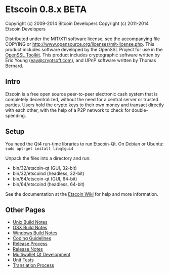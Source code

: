 Etscoin 0.8.x BETA
====================

Copyright (c) 2009-2014 Bitcoin Developers
Copyright (c) 2011-2014 Etscoin Developers

Distributed under the MIT/X11 software license, see the accompanying
file COPYING or http://www.opensource.org/licenses/mit-license.php.
This product includes software developed by the OpenSSL Project for use in the [OpenSSL Toolkit](http://www.openssl.org/). This product includes
cryptographic software written by Eric Young ([eay@cryptsoft.com](mailto:eay@cryptsoft.com)), and UPnP software written by Thomas Bernard.


Intro
---------------------
Etscoin is a free open source peer-to-peer electronic cash system that is
completely decentralized, without the need for a central server or trusted
parties.  Users hold the crypto keys to their own money and transact directly
with each other, with the help of a P2P network to check for double-spending.


Setup
---------------------
You need the Qt4 run-time libraries to run Etscoin-Qt. On Debian or Ubuntu:
	`sudo apt-get install libqtgui4`

Unpack the files into a directory and run:

- bin/32/etscoin-qt (GUI, 32-bit)
- bin/32/etscoind (headless, 32-bit)
- bin/64/etscoin-qt (GUI, 64-bit)
- bin/64/etscoind (headless, 64-bit)

See the documentation at the [Etscoin Wiki](http://etscoin.info)
for help and more information.


Other Pages
---------------------
- [Unix Build Notes](build-unix.md)
- [OSX Build Notes](build-osx.md)
- [Windows Build Notes](build-msw.md)
- [Coding Guidelines](coding.md)
- [Release Process](release-process.md)
- [Release Notes](release-notes.md)
- [Multiwallet Qt Development](multiwallet-qt.md)
- [Unit Tests](unit-tests.md)
- [Translation Process](translation_process.md)
